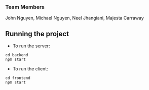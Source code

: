 ### Team Members
John Nguyen, Michael Nguyen, Neel Jhangiani, Majesta Carraway

## Running the project
- To run the server:
```
cd backend
npm start
```
- To run the client:
```
cd frontend
npm start
```
